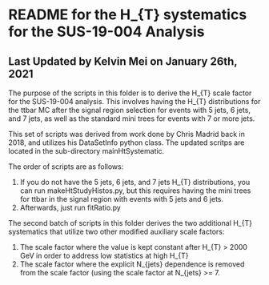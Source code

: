 # README for the H_{T} systematics for the SUS-19-004 Analysis

## Last Updated by Kelvin Mei on January 26th, 2021

The purpose of the scripts in this folder is to derive the H_{T} scale factor for the SUS-19-004 analysis.
This involves having the H_{T} distributions for the ttbar MC after the signal region selection for events 
with 5 jets, 6 jets, and 7 jets, as well as the standard mini trees for events with 7 or more jets.

This set of scripts was derived from work done by Chris Madrid back in 2018, and utilizes his DataSetInfo python class.
The updated scritps are located in the sub-directory mainHtSystematic.

The order of scripts are as follows:
1. If you do not have the 5 jets, 6 jets, and 7 jets H_{T} distributions, you can run makeHtStudyHistos.py, but this requires having the mini trees for ttbar in the signal region with events with 5 jets and 6 jets.
2. Afterwards, just run fitRatio.py


The second batch of scripts in this folder derives the two additional H_{T} systematics that utilize
two other modified auxiliary scale factors:

1. The scale factor where the value is kept constant after H_{T} > 2000 GeV in order to address low statistics at high H_{T}
2. The scale factor where the explicit N_{jets} dependence is removed from the scale factor (using the scale factor at N_{jets} >= 7.


